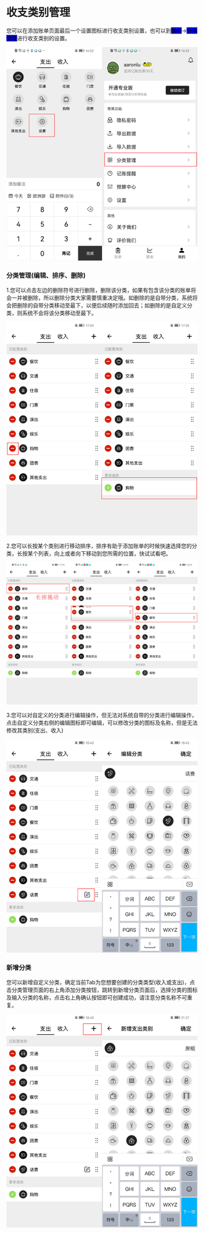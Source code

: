# 收支类别管理

您可以在添加账单页面最后一个设置图标进行收支类别设置，也可以到<mark style="background-color:blue;">我的</mark>-><mark style="background-color:blue;">分类管理</mark>进行收支类别的设置。

![进入收支类别管理](<../.gitbook/assets/A5466AD8BD5405FE23AE516A1DA9DA46 拷贝.jpg>)

### 分类管理(编辑、排序、删除)

1.您可以点击左边的删除符号进行删除，删除该分类，如果有包含该分类的账单将会一并被删除，所以删除分类大家需要慎重决定哦。如删除的是自带分类，系统将会把删除的自带分类移动至最下，以便后续随时添加回去；如删除的是自定义分类，则系统不会将该分类移动至最下。

![删除分类流程](<../.gitbook/assets/E92DAECE280EF898AC5F1AFE5404A372 拷贝.jpg>)

2.您可以长按某个类别进行移动排序，排序有助于添加账单的时候快速选择您的分类，长按某个列表，向上或者向下移动到您所需的位置，快试试看吧。

![分类排序流程](<../.gitbook/assets/1778522B9E36794D3023D24867E59746 拷贝.jpg>)

3.您可以对自定义的分类进行编辑操作，但无法对系统自带的分类进行编辑操作，点击自定义分类右侧的编辑图标即可编辑，可以修改分类的图标及名称，但是无法修改其类别(支出、收入)

![编辑自定义分类](<../.gitbook/assets/5AE8AA503C0D4F64A576BF4588A4ABB7 拷贝.jpg>)

### 新增分类

您可以新增自定义分类，确定当前Tab为您想要创建的分类类型(收入或支出)，点击分类管理页面的右上角添加分类按钮，跳转到新增分类页面后，选择分类的图标及输入分类的名称，点击右上角确认按钮即可创建成功，请注意分类名称不可重复。

![新增分类流程](<../.gitbook/assets/5AE8AA503C0D4F64A576BF4588A4ABB7 拷贝 (1).jpg>)

